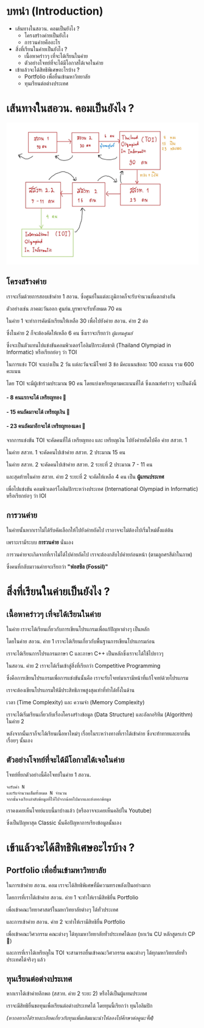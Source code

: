 # บทนำ (Introduction)
- เส้นทางในสอวน. คอมเป็นยังไง ?
    - โครงสร้างค่ายเป็นยังไง
    - การวนค่ายคืออะไร
- สิ่งที่เรียนในค่ายเป็นยังไง ?
    - เนื้อหาคร่าวๆ เที่จะได้เรียนในค่าย
    - ตัวอย่างโจทย์ที่จะได้มีโอกาสได้เจอในค่าย
- เข้าแล้วจะได้สิทธิพิเศษอะไรบ้าง ?
    - Portfolio เพื่อยื่นเข้ามหาวิทยาลัย
    - ทุนเรียนต่อต่างประเทศ
# เส้นทางในสอวน. คอมเป็นยังไง ?
<img alt="structure" src="asset\structure.jpg">

## โครงสร้างค่าย

เราจะเริ่มด้วยการสอบเข้าค่าย 1 สอวน. ซึ่งศูนย์ในแต่ละภูมิภาคก็จะรับจำนวนที่แตกต่างกัน

ตัวอย่างเช่น ภาคตะวันออก ศูนย์ม.บูรพาจะรับทั้งหมด 70 คน

ในค่าย 1 จะทำการคัดนักเรียนให้เหลือ 30 เพื่อไปยังค่าย สอวน. ค่าย 2 ต่อ

ซึ่งในค่าย 2 ก็จะต้องคัดให้เหลือ 6 คน ซึ่งเราจะเรียกว่า *ผู้แทนศูนย์* 

ซึ่งจะเป็นตัวแทนไปแข่งขันคอมพิวเตอร์โอลิมปิกระดับชาติ (Thailand Olympiad in Informatic) หรือเรียกย่อๆ ว่า TOI

ในการแข่ง TOI จะแบ่งเป็น 2 วัน แต่ละวันจะมีโจทย์ 3 ข้อ มีคะแนนข้อละ 100 คะแนน รวม 600 คะแนน

โดย TOI จะมีผู้เข้าร่วมประมาณ 90 คน โดยแบ่งเหรียญตามคะแนนที่ได้ ซึ่งเกณฑ์คร่าวๆ จะเป็นดังนี้

#### - 8 คนแรกจะได้ **เหรียญทอง** 🥇
#### - 15 คนถัดมาจะได้ **เหรียญเงิน** 🥈
#### - 23 คนถัดมาอีกจะได้ **เหรียญทองแดง** 🥉

จากการแข่งขัน TOI จะคัดคนที่ได้ เหรียญทอง และ เหรียญเงิน ไปยังค่ายถัดไปคือ ค่าย สสวท. 1

ในค่าย สสวท. 1 จะคัดคนไปเข้าค่าย สสวท. 2 ประมาณ 15 คน

ในค่าย สสวท. 2 จะคัดคนไปเข้าค่าย สสวท. 2 ระยะที่ 2 ประมาณ 7 - 11 คน

และสุดท้ายในค่าย สสวท. ค่าย 2 ระยะที่ 2 จะคัดให้เหลือ 4 คน เป็น **ผู้แทนประเทศ**

เพื่อไปแข่งขัน คอมพิวเตอร์โอลิมปิกระหว่างประเทศ (International Olympiad in Informatic) หรือเรียกย่อๆ ว่า IOI

## การวนค่าย

ในค่ายนั้นหากเราไม่ได้รับคัดเลือกให้ไปยังค่ายถัดไป เราอาจจะไม่ต้องไปเริ่มใหม่ตั้งแต่ต้น 

เพราะเรามีระบบ **การวนค่าย** นั่นเอง

การวนค่ายจะเกิดจากที่เราไม่ได้ไปค่ายถัดไป เราจะต้องกลับไปค่ายก่อนหน้า (ตามลูกศรสีดำในภาพ)

ซึ่งคนที่กลับมาวนค่ายจะเรียกว่า **"ฟอสซิล (Fossil)"** 

# สิ่งที่เรียนในค่ายเป็นยังไง ?

## เนื้อหาคร่าวๆ เที่จะได้เรียนในค่าย

ในค่าย เราจะได้เรียนเกี่ยวกับการเขียนโปรแกรมเพื่อแก้ปัญหาต่างๆ เป็นหลัก

โดยในค่าย สอวน. ค่าย 1 เราจะได้เรียนเกี่ยวกับพื้นฐานการเขียนโปรแกรมก่อน

เราจะได้เรียนการโปรแกรมภาษา C และภาษา C++ เป็นหลักซึ่งเราจะได้ใช้ไปยาวๆ

ในสอวน. ค่าย 2 เราจะได้เริ่มเข้าสู่สิ่งที่เรียกว่า Competitive Programming

ซึ่งคือการเขียนโปรแกรมเพื่อการแข่งขันนั้นคือ เราจะรับโจทย์มาเรามีหน้าที่แก้โจทย์ด้วยโปรแกรม

เราจะต้องเขียนโปรแกรมให้มีประสิทธิภาพสูงสุดเท่าที่ทำได้ทั้งในด้าน

เวลา (Time Complexity) และ ความจำ (Memory Complexity)

เราจะได้เริ่มเรียนเกี่ยวกับเรื่องโครงสร้างข้อมูล (Data Structure) และอัลกอริทึม (Algorithm) ในค่าย 2

หลังจากนั้นเราก็จะได้เรียนเนื้อหาใหม่ๆ เรื่อยในระหว่างทางที่เราได้เข้าค่าย ซึ่งจะท้าทายและยากขึ้นเรื่อยๆ นั้นเอง

## ตัวอย่างโจทย์ที่จะได้มีโอกาสได้เจอในค่าย

โจทย์ที่ยกตัวอย่างนี้คือโจทย์ในค่าย 1 สอวน.

```
จงรับค่า N 
และรับจำนวนเต็มทั้งหมด N จำนวน
จากนั้นจงเรียงลำดับข้อมูลที่ให้ไปจากน้อยไปมากและส่งออกข้อมูล
```

เราคงเคยเห็นโจทย์แบบนี้มาบ้างแล้ว (หรืออาจจะเคยเห็นคลิปใน Youtube)

ซึ่งเป็นปัญหาสุด Classic นั้นคือปัญหาการเรียงข้อมูลนั้นเอง

# เข้าแล้วจะได้สิทธิพิเศษอะไรบ้าง ?

## Portfolio เพื่อยื่นเข้ามหาวิทยาลัย

ในการเข้าค่าย สอวน. คอม เราจะได้สิทธิพิเศษที่มีความทรงพลังเป็นอย่างมาก 

โดยการที่เราได้เข้าค่าย สอวน. ค่าย 1 จะทำให้เรามีสิทธิยื่น Portfolio 

เพื่อเข้าคณะวิทยาศาสตร์ในมหาวิทยาลัยต่างๆ ได้ทั่วประเทศ

และการเข้าค่าย สอวน. ค่าย 2 จะทำให้เรามีสิทธิยื่น Portfolio 

เพื่อเข้าคณะวิศวกรรม คณะต่างๆ ได้ทุกมหาวิทยาลัยทั่วประเทศได้เลย (ยกเว้น CU หลักสูตรเก่า CP 🥗)

และการที่เราได้เหรียญใน TOI จะสามารถยื่นเข้าคณะวิศวกรรม คณะต่างๆ ได้ทุกมหาวิทยาลัยทั่วประเทศได้จริงๆ แล้ว

## ทุนเรียนต่อต่างประเทศ

หากเราได้เข้าค่ายลึกพอ (สสวท. ค่าย 2 ระยะ 2) หรือได้เป็นผู้แทนประเทศ

เราจะมีสิทธิยื่นขอทุนเพื่อเรียนต่อต่างประเทศได้ โดยทุนนี้เรียกว่า ทุนโอลิมปิก

*(หากอยากได้รายละเอียดเกี่ยวกับทุนเพิ่มเติมแนะนำให้ลองไปศึกษาต่อดูนะจั๊ฟ)*
